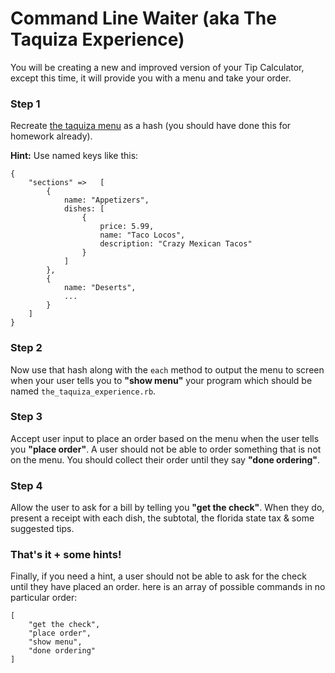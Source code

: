 # Command Line Waiter (aka The Taquiza Experience)


You will be creating a new and improved version of your Tip Calculator, except this time, it will provide you with a menu and take your order.

### Step 1


Recreate [the taquiza menu](http://www.taquizamiami.com/menu.pdf) as a hash (you should have done this for homework already). 

__Hint:__ Use named keys like this:

```
{
	"sections" => 	[
		{
			name: "Appetizers",
			dishes: [
				{
					price: 5.99,
					name: "Taco Locos",
					description: "Crazy Mexican Tacos"
				}
			]
		},
		{
			name: "Deserts",
			...
		}
	]
}
```
### Step 2

Now use that hash along with the `each` method to output the menu to screen when your user tells you to __"show menu"__ your program which should be named `the_taquiza_experience.rb`.

### Step 3
Accept user input to place an order based on the menu when the user tells you __"place order"__. A user should not be able to order something that is not on the menu. You should collect their order until they say __"done ordering"__.

### Step 4
Allow the user to ask for a bill by telling you __"get the check"__. When they do, present a receipt with each dish, the subtotal, the florida state tax & some suggested tips.


### That's it + some hints! 

Finally, if you need a hint, a user should not be able to ask for the check until they have placed an order. here is an array of possible commands in no particular order:

```
[
	"get the check",
	"place order",
	"show menu",
	"done ordering"
]
```

